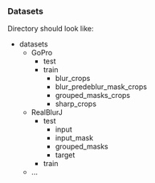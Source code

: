 ### Datasets

Directory should look like:

- datasets
  - GoPro
    - test
    - train
      - blur_crops
      - blur_predeblur_mask_crops
      - grouped_masks_crops
      - sharp_crops
  - RealBlurJ
    - test
      - input
      - input_mask
      - grouped_masks
      - target
    - train
  - ...